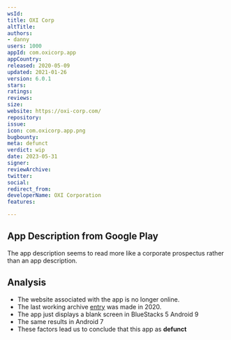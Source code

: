 ```yaml
---
wsId: 
title: OXI Corp
altTitle: 
authors:
- danny 
users: 1000
appId: com.oxicorp.app
appCountry: 
released: 2020-05-09
updated: 2021-01-26
version: 6.0.1
stars: 
ratings: 
reviews: 
size: 
website: https://oxi-corp.com/
repository: 
issue: 
icon: com.oxicorp.app.png
bugbounty: 
meta: defunct
verdict: wip
date: 2023-05-31
signer: 
reviewArchive: 
twitter: 
social: 
redirect_from: 
developerName: OXI Corporation
features: 

---
```


## App Description from Google Play 

The app description seems to read more like a corporate prospectus rather than an app description. 

## Analysis 

- The website associated with the app is no longer online. 
- The last working archive [entry](https://web.archive.org/web/20200701000000*/https://oxi-corp.com/) was made in 2020. 
- The app just displays a blank screen in BlueStacks 5 Android 9
- The same results in Android 7 
- These factors lead us to conclude that this app as **defunct**